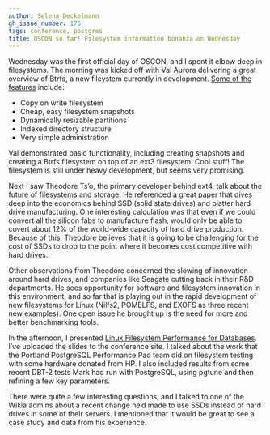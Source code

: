 ```yaml
---
author: Selena Deckelmann
gh_issue_number: 176
tags: conference, postgres
title: OSCON so far! Filesystem information bonanza on Wednesday
---
```




Wednesday was the first official day of OSCON, and I spent it elbow deep in filesystems. The morning was kicked off with Val Aurora delivering a great overview of Btrfs, a new fileystem currently in development. [Some of the features](https://btrfs.wiki.kernel.org/index.php/Btrfs_design) include: 

- Copy on write filesystem
- Cheap, easy filesystem snapshots
- Dynamically resizable partitions
- Indexed directory structure
- Very simple administration

Val demonstrated basic functionality, including creating snapshots and creating a Btrfs filesystem on top of an ext3 filesystem. Cool stuff! The filesystem is still under heavy development, but seems very promising.

Next I saw Theodore Ts’o, the primary developer behind ext4, talk about the future of filesystems and storage. He referenced [a great paper](https://web.archive.org/web/20101008124537/http://caiss.org/docs/DinnerSeminar/TheStorageChasm20090205.pdf) that dives deep into the economics behind SSD (solid state drives) and platter hard drive manufacturing. One interesting calculation was that even if we could convert all the silicon fabs to manufacture flash, would only be able to covert about 12% of the world-wide capacity of hard drive production. Because of this, Theodore believes that it is going to be challenging for the cost of SSDs to drop to the point where it becomes cost competitive with hard drives.

Other observations from Theodore concerned the slowing of innovation around hard drives, and companies like Seagate cutting back in their R&D departments. He sees opportunity for software and filesystem innovation in this environment, and so far that is playing out in the rapid development of new filesystems for Linux (Nilfs2, POMELFS, and EXOFS as three recent new examples). One open issue he brought up is the need for more and better benchmarking tools. 

In the afternoon, I presented [Linux Filesystem Performance for Databases](https://conferences.oreilly.com/oscon/oscon2009/public/schedule/detail/8432). I’ve uploaded the slides to the conference site. I talked about the work that the Portland PostgreSQL Performance Pad team did on filesystem testing with some hardware donated from HP. I also included results from some recent DBT-2 tests Mark had run with PostgreSQL, using pgtune and then refining a few key parameters.

There were quite a few interesting questions, and I talked to one of the Wikia admins about a recent change he’d made to use SSDs instead of hard drives in some of their servers. I mentioned that it would be great to see a case study and data from his experience.



